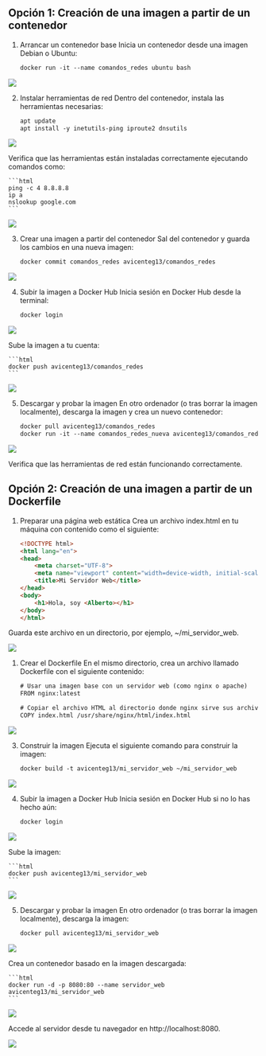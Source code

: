 ## Opción 1: Creación de una imagen a partir de un contenedor
1. Arrancar un contenedor base
Inicia un contenedor desde una imagen Debian o Ubuntu:

    ```html
    docker run -it --name comandos_redes ubuntu bash
    ```

![](imagenes/Actividad6/Imagen1.png)

2. Instalar herramientas de red
Dentro del contenedor, instala las herramientas necesarias:

    ```html
    apt update
    apt install -y inetutils-ping iproute2 dnsutils
    ```

![](imagenes/Actividad6/Imagen2.png)

Verifica que las herramientas están instaladas correctamente ejecutando comandos como:

    ```html
    ping -c 4 8.8.8.8
    ip a
    nslookup google.com
    ```

![](imagenes/Actividad6/Imagen3.png)

3. Crear una imagen a partir del contenedor
Sal del contenedor y guarda los cambios en una nueva imagen:

    ```html
    docker commit comandos_redes avicenteg13/comandos_redes
    ```

![](imagenes/Actividad6/Imagen4.png)

4. Subir la imagen a Docker Hub
Inicia sesión en Docker Hub desde la terminal:

    ```html
    docker login
    ```

![](imagenes/Actividad6/Imagen5.png)

Sube la imagen a tu cuenta:

    ```html
    docker push avicenteg13/comandos_redes
    ```

![](imagenes/Actividad6/Imagen6.png)

5. Descargar y probar la imagen
En otro ordenador (o tras borrar la imagen localmente), descarga la imagen y crea un nuevo contenedor:

    ```html
    docker pull avicenteg13/comandos_redes
    docker run -it --name comandos_redes_nueva avicenteg13/comandos_redes bash
    ```

![](imagenes/Actividad6/Imagen7.png)

Verifica que las herramientas de red están funcionando correctamente.


## Opción 2: Creación de una imagen a partir de un Dockerfile
1. Preparar una página web estática
Crea un archivo index.html en tu máquina con contenido como el siguiente:

    ```html
    <!DOCTYPE html>
    <html lang="en">
    <head>
        <meta charset="UTF-8">
        <meta name="viewport" content="width=device-width, initial-scale=1.0">
        <title>Mi Servidor Web</title>
    </head>
    <body>
        <h1>Hola, soy <Alberto></h1>
    </body>
    </html>
    ```

Guarda este archivo en un directorio, por ejemplo, ~/mi_servidor_web.

![](imagenes/Actividad6/Imagen8.png)

1. Crear el Dockerfile
En el mismo directorio, crea un archivo llamado Dockerfile con el siguiente contenido:

    ```html
    # Usar una imagen base con un servidor web (como nginx o apache)
    FROM nginx:latest

    # Copiar el archivo HTML al directorio donde nginx sirve sus archivos
    COPY index.html /usr/share/nginx/html/index.html
    ```

![](imagenes/Actividad6/Imagen9.png)

3. Construir la imagen
Ejecuta el siguiente comando para construir la imagen:

    ```html
    docker build -t avicenteg13/mi_servidor_web ~/mi_servidor_web
    ```

![](imagenes/Actividad6/Imagen10.png)

4. Subir la imagen a Docker Hub
Inicia sesión en Docker Hub si no lo has hecho aún:

    ```html
    docker login
    ```

![](imagenes/Actividad6/Imagen11.png)

Sube la imagen:

    ```html
    docker push avicenteg13/mi_servidor_web
    ```

![](imagenes/Actividad6/Imagen12.png)

5. Descargar y probar la imagen
En otro ordenador (o tras borrar la imagen localmente), descarga la imagen:

    ```html
    docker pull avicenteg13/mi_servidor_web
    ```

![](imagenes/Actividad6/Imagen13.png)

Crea un contenedor basado en la imagen descargada:

    ```html
    docker run -d -p 8080:80 --name servidor_web avicenteg13/mi_servidor_web
    ```

![](imagenes/Actividad6/Imagen14.png) 

Accede al servidor desde tu navegador en http://localhost:8080.

![](imagenes/Actividad6/Imagen15.png)